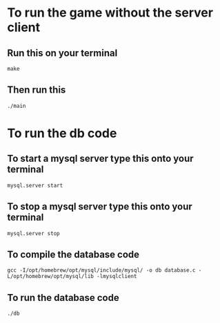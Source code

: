 # To run the game without the server client
## Run this on your terminal
```
make
```
## Then run this
```
./main
```



# To run the db code
## To start a mysql server type this onto your terminal
```
mysql.server start
```

## To stop a mysql server type this onto your terminal
```
mysql.server stop
```

## To compile the database code
```
gcc -I/opt/homebrew/opt/mysql/include/mysql/ -o db database.c -L/opt/homebrew/opt/mysql/lib -lmysqlclient
```

## To run the database code
```
./db
```
